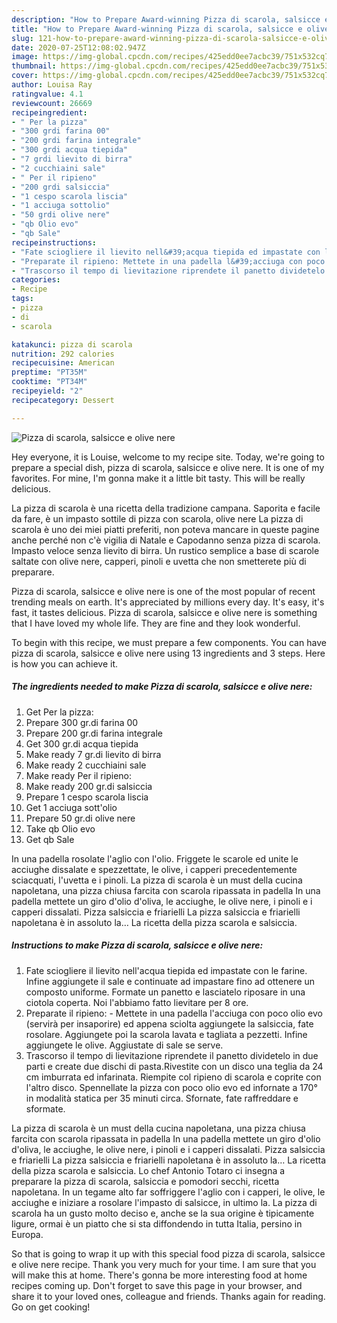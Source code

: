 ```yaml
---
description: "How to Prepare Award-winning Pizza di scarola, salsicce e olive nere"
title: "How to Prepare Award-winning Pizza di scarola, salsicce e olive nere"
slug: 121-how-to-prepare-award-winning-pizza-di-scarola-salsicce-e-olive-nere
date: 2020-07-25T12:08:02.947Z
image: https://img-global.cpcdn.com/recipes/425edd0ee7acbc39/751x532cq70/pizza-di-scarola-salsicce-e-olive-nere-recipe-main-photo.jpg
thumbnail: https://img-global.cpcdn.com/recipes/425edd0ee7acbc39/751x532cq70/pizza-di-scarola-salsicce-e-olive-nere-recipe-main-photo.jpg
cover: https://img-global.cpcdn.com/recipes/425edd0ee7acbc39/751x532cq70/pizza-di-scarola-salsicce-e-olive-nere-recipe-main-photo.jpg
author: Louisa Ray
ratingvalue: 4.1
reviewcount: 26669
recipeingredient:
- " Per la pizza"
- "300 grdi farina 00"
- "200 grdi farina integrale"
- "300 grdi acqua tiepida"
- "7 grdi lievito di birra"
- "2 cucchiaini sale"
- " Per il ripieno"
- "200 grdi salsiccia"
- "1 cespo scarola liscia"
- "1 acciuga sottolio"
- "50 grdi olive nere"
- "qb Olio evo"
- "qb Sale"
recipeinstructions:
- "Fate sciogliere il lievito nell&#39;acqua tiepida ed impastate con le farine. Infine aggiungete il sale e continuate ad impastare fino ad ottenere un composto uniforme. Formate un panetto e lasciatelo riposare in una ciotola coperta. Noi l&#39;abbiamo fatto lievitare per 8 ore."
- "Preparate il ripieno: Mettete in una padella l&#39;acciuga con poco olio evo (servirà per insaporire) ed appena sciolta aggiungete la salsiccia, fate rosolare. Aggiungete poi la scarola lavata e tagliata a pezzetti. Infine aggiungete le olive. Aggiustate di sale se serve."
- "Trascorso il tempo di lievitazione riprendete il panetto dividetelo in due parti e create due dischi di pasta.Rivestite con un disco una teglia da 24 cm imburrata ed infarinata. Riempite col ripieno di scarola e coprite con l&#39;altro disco. Spennellate la pizza con poco olio evo ed infornate a 170° in modalità statica per 35 minuti circa. Sfornate, fate raffreddare e sformate."
categories:
- Recipe
tags:
- pizza
- di
- scarola

katakunci: pizza di scarola 
nutrition: 292 calories
recipecuisine: American
preptime: "PT35M"
cooktime: "PT34M"
recipeyield: "2"
recipecategory: Dessert

---
```



![Pizza di scarola, salsicce e olive nere](https://img-global.cpcdn.com/recipes/425edd0ee7acbc39/751x532cq70/pizza-di-scarola-salsicce-e-olive-nere-recipe-main-photo.jpg)

Hey everyone, it is Louise, welcome to my recipe site. Today, we're going to prepare a special dish, pizza di scarola, salsicce e olive nere. It is one of my favorites. For mine, I'm gonna make it a little bit tasty. This will be really delicious.

La pizza di scarola è una ricetta della tradizione campana. Saporita e facile da fare, è un impasto sottile di pizza con scarola, olive nere La pizza di scarola è uno dei miei piatti preferiti, non poteva mancare in queste pagine anche perché non c&#39;è vigilia di Natale e Capodanno senza pizza di scarola. Impasto veloce senza lievito di birra. Un rustico semplice a base di scarole saltate con olive nere, capperi, pinoli e uvetta che non smetterete più di preparare.

Pizza di scarola, salsicce e olive nere is one of the most popular of recent trending meals on earth. It's appreciated by millions every day. It's easy, it's fast, it tastes delicious. Pizza di scarola, salsicce e olive nere is something that I have loved my whole life. They are fine and they look wonderful.


To begin with this recipe, we must prepare a few components. You can have pizza di scarola, salsicce e olive nere using 13 ingredients and 3 steps. Here is how you can achieve it.

<!--inarticleads1-->

##### The ingredients needed to make Pizza di scarola, salsicce e olive nere:

1. Get  Per la pizza:
1. Prepare 300 gr.di farina 00
1. Prepare 200 gr.di farina integrale
1. Get 300 gr.di acqua tiepida
1. Make ready 7 gr.di lievito di birra
1. Make ready 2 cucchiaini sale
1. Make ready  Per il ripieno:
1. Make ready 200 gr.di salsiccia
1. Prepare 1 cespo scarola liscia
1. Get 1 acciuga sott&#39;olio
1. Prepare 50 gr.di olive nere
1. Take qb Olio evo
1. Get qb Sale


In una padella rosolate l&#39;aglio con l&#39;olio. Friggete le scarole ed unite le acciughe dissalate e spezzettate, le olive, i capperi precedentemente sciacquati, l&#39;uvetta e i pinoli. La pizza di scarola è un must della cucina napoletana, una pizza chiusa farcita con scarola ripassata in padella In una padella mettete un giro d&#39;olio d&#39;oliva, le acciughe, le olive nere, i pinoli e i capperi dissalati. Pizza salsiccia e friarielli La pizza salsiccia e friarielli napoletana è in assoluto la… La ricetta della pizza scarola e salsiccia. 

<!--inarticleads2-->

##### Instructions to make Pizza di scarola, salsicce e olive nere:

1. Fate sciogliere il lievito nell&#39;acqua tiepida ed impastate con le farine. Infine aggiungete il sale e continuate ad impastare fino ad ottenere un composto uniforme. Formate un panetto e lasciatelo riposare in una ciotola coperta. Noi l&#39;abbiamo fatto lievitare per 8 ore.
1. Preparate il ripieno: - Mettete in una padella l&#39;acciuga con poco olio evo (servirà per insaporire) ed appena sciolta aggiungete la salsiccia, fate rosolare. Aggiungete poi la scarola lavata e tagliata a pezzetti. Infine aggiungete le olive. Aggiustate di sale se serve.
1. Trascorso il tempo di lievitazione riprendete il panetto dividetelo in due parti e create due dischi di pasta.Rivestite con un disco una teglia da 24 cm imburrata ed infarinata. Riempite col ripieno di scarola e coprite con l&#39;altro disco. Spennellate la pizza con poco olio evo ed infornate a 170° in modalità statica per 35 minuti circa. Sfornate, fate raffreddare e sformate.


La pizza di scarola è un must della cucina napoletana, una pizza chiusa farcita con scarola ripassata in padella In una padella mettete un giro d&#39;olio d&#39;oliva, le acciughe, le olive nere, i pinoli e i capperi dissalati. Pizza salsiccia e friarielli La pizza salsiccia e friarielli napoletana è in assoluto la… La ricetta della pizza scarola e salsiccia. Lo chef Antonio Totaro ci insegna a preparare la pizza di scarola, salsiccia e pomodori secchi, ricetta napoletana. In un tegame alto far soffriggere l&#39;aglio con i capperi, le olive, le acciughe e iniziare a rosolare l&#39;impasto di salsicce, in ultimo la. La pizza di scarola ha un gusto molto deciso e, anche se la sua origine è tipicamente ligure, ormai è un piatto che si sta diffondendo in tutta Italia, persino in Europa. 

So that is going to wrap it up with this special food pizza di scarola, salsicce e olive nere recipe. Thank you very much for your time. I am sure that you will make this at home. There's gonna be more interesting food at home recipes coming up. Don't forget to save this page in your browser, and share it to your loved ones, colleague and friends. Thanks again for reading. Go on get cooking!
